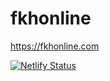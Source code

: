 # fkhonline  
https://fkhonline.com  



[![Netlify Status](https://api.netlify.com/api/v1/badges/1547c69e-1a72-42fd-a048-6c14b95a4786/deploy-status)](https://app.netlify.com/sites/festive-shaw-6ed0eb/deploys)

